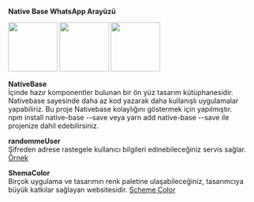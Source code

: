 **Native Base WhatsApp Arayüzü**


<img src="https://hizliresim.com/rgBEvc" width="100" >

<img src="https://hizliresim.com/jQK3dj" width="100" >

<img src="https://hizliresim.com/jQK3dj" width="100" >


**NativeBase**
<br>
İçinde hazır komponentler bulunan bir ön yüz tasarım kütüphanesidir. 
Nativebase sayesinde daha az kod yazarak daha kullanışlı uygulamalar yapabiliriz.
Bu proje Nativebase kolaylığını göstermek için yapılmıştır.
<br>
npm install native-base --save veya yarn add native-base --save
ile projenize dahil edebilirsiniz.

**randommeUser**
<br>
Şifreden adrese rastegele kullanıcı bilgileri edinebileceğiniz servis sağlar.
<a target="_blank" href="https://randomuser.me/api/?page=1&results=10" >Örnek</a>

**ShemaColor**
<br>
Birçok uygulama ve tasarımın renk paletine ulaşabileceğiniz, tasarımcıya büyük 
katkılar sağlayan websitesidir.
<a target="_blank" href="https://schemecolor.com" >Scheme Color</a>


